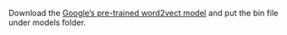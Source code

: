Download the [Google’s pre-trained word2vect model](https://drive.google.com/file/d/0B7XkCwpI5KDYNlNUTTlSS21pQmM) and put the bin file under models folder.